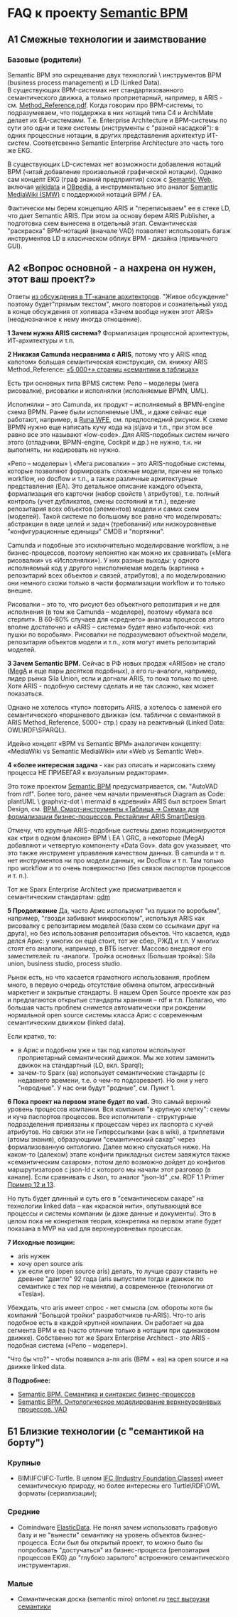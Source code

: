# FAQ к проекту [Semantic BPM](https://github.com/bpmbpm/SemanticBPM/)
## A1 Смежные технологии и заимствование
### Базовые (родители)
Semantic BPM это скрещевание двух технологий \ инструментов BPM (business process management) и LD (Linked Data).  
В существующих BPM-системах нет стандартизованного семантического движка, а только проприетарный, например, в ARIS - см. [Method_Reference.pdf](https://github.com/bpmbpm/doc/tree/main/BPM/ARIS/SCHEER/BASE). Когда говорим про BPM-системы, то подразумеваем, что поддержка в них нотаций типа C4 и ArchiMate делает их EA-системами. Т.е. Enterprise Architecture и BPM-системы по сути это одни и теже системы (инструменты с "разной насадкой"): в одних процессные нотации, в других представления архитектур ИТ-систем. Соответсвенно Semantic Enterprise Architecture это часть того же EKG.

В существующих LD-системах нет возможности добавления нотаций BPM (читай добавление произвольной графической нотации). Однако сам концепт EKG (граф знаний предприятия) схож с [Semantic Web](https://meta.wikimedia.org/wiki/Wikidata/Notes/DBpedia_and_Wikidata), включая [wikidata](https://www.wikidata.org/) и [DBpedia](https://en.wikipedia.org/wiki/DBpedia), а инструментально это аналог [Semantic MediaWiki (SMW)](https://en.wikipedia.org/wiki/Semantic_MediaWiki) c поддержкой нотаций BPM / EA. 

Фактически мы берем концепцию ARIS и "переписываем" ее в стеке LD, что дает Semantic ARIS. При этом за основу берем ARIS Publisher, а подготовка схем вынесена в отдельный этап. Семантическая "раскраска" BPM-нотаций (вначале VAD) позволяет использовать багаж инструментов LD в класическом облиук BPM - дизайна (привычного GUI).  
## A2 «Вопрос основной - а нахрена он нужен, этот ваш проект?»
Ответы [из обсуждения в ТГ-канале архитекторов](https://t.me/c/2066031887/1075). "Живое обсуждение" поэтому будет"прямым текстом", много повторов и сознательный уход в конце обсуждения от холивара «Зачем вообще нужен этот ARIS» (неоднозначное к нему иногда отношение).

**1 Зачем нужна ARIS система?** Формализация процессной архитектуры, ИТ-архитектуры и т.п. 

**2 Никакая Camunda несравнима с ARIS**, потому что у ARIS «под капотом» большая семантическая конструкция, см. книжку ARIS Method_Reference: [«5 000+» страниц «семантики в таблицах»](https://github.com/bpmbpm/doc/tree/main/BPM/ARIS/SCHEER/BASE)

Есть три основных типа BPMS систем: Репо – моделеры (мега рисовалки), рисовалки и исполнялки (исполняемые BPMN, UML).

Исполнялки – это Camunda, их продукт – исполняемый в BPMN-engine схема BPMN. Ранее были исполняемые UML, и даже сейчас еще работают, например, в [Runa WFE](https://habr.com/ru/articles/866822/), см. предпоследний рисунок. 
К схеме BPMN нужно еще написать кучу кода на js\java и т.п., при этом все равно все это называют «low-code». Для ARIS-подобных систем ничего этого (отладчики, BPMN-engine, Cockpit и др.) не нужно, т.к. ни выполнять, ни кодировать не нужно.  

«Репо – моделеры» \ «Мега рисовалки» – это ARIS-подобные системы, которые позволяют формировать сложные модели, причем не только workflow, но docflow и т.п., а также различные архитектурные представления (EA). Это детальное описание каждого объекта, формализация его карточки (набор свойств \ атрибутов), т.е. полный контроль (учет дубликатов, смены состояний и т.п.), ведение репозитария всех объектов (элементов) модели и самих схем (моделей). Такой системе по большому все равно что моделировать: абстракции в виде целей и задач (требований) или низкоуровневые "конфигурационные единыцы" CMDB и "портянки". 

Camunda и подобные это исключительно моделирование workflow, а не бизнес-процессов, поэтому непонятно как можно их сравнивать («Мега рисовалки» vs «Исполнялки»). У них разные выходы: у одного исполняемый код у другого неисполняемая модель (картинка + репозитарий всех объектов и связей, атрибутов), а по моделированию они немного схожи только в части формализации workflow и то только внешне.

Рисовалки – это то, что рисуют без объектного репозитария и не для исполнения (в том же Camunda – моделере), поэтому «бумага все стерпит». 
В 60-80% случаев для «среднего» анализа процессов этого вполне достаточно и «ARIS – система» будет явно избыточной: «из пушки по воробьям». Рисовалки не подразумевают объектной модели, репозитария объектов модели и т.п., хотя могут иметь репозитарий моделей. 

**3 Зачем Semantic BPM.** Сейчас в РФ новых продаж «ARISов» не стало ([MegA](https://www.mega.com/bmp-business-process-management-tool) и еще пары десятков подобных), а его ru-аналоги, например, лидер рынка Sila Union, если и догнали ARIS, то пока только по цене. Хотя ARIS - подобную систему сделать и не так сложно, как может показаться.

Однако не хотелось «тупо» повторить ARIS, а хотелось с заменой его семантического «поршневого движка» (см. таблички с семантикой в ARIS Method_Reference, 5000+ стр.) сразу на реактивный (Linked Data: OWL\RDF\SPARQL). 

Идейно концепт «BPM vs Semantic BPM» аналогичен концепту: «MediaWiki vs Semantic MediaWiki» или «Web vs Semantic Web».

**4 «более интересная задача** - как раз описать и нарисовать схему процесса НЕ ПРИБЕГАЯ к визуальным редакторам». 

Это тоже проектом [Semantic BPM](https://github.com/bpmbpm/SemanticBPM/) предусматривается, см. "AutoVAD from rdf". Более того, ранее чем начали применяться Diagram as Code: plantUML \ graphviz-dot \ mermaid в «древний» ARIS был встроен Smart Design, см. [ВРМ. Смарт-инструменты «Таблица -> Схема» для формализации бизнес-процессов. Рестайлинг ARIS SmartDesign](https://habr.com/ru/articles/810851/). 

Отмечу, что крупные ARIS-подобные системы давно позиционируются как «три в одном флаконе» BPM \ EA \ GRC, а некоторые (MegA) добавляют и четвертую компоненту «Data Gov». 
data gov  указывает, что это также инструмент управления качеством данных. В camunda и т п. нет инструментов ни про модели данных, ни Docflow и т п. Там только про workflow и то очень поверхностно (без связок паспортов процессов и т. п.).

Тот же Sparx Enterprise Architect уже присматривается к семантическим стандартам: [odm](https://sparxsystems.com/enterprise_architect_user_guide/17.0/modeling_languages/odm_toolbox_pages.html)

**5 Продолжение** Да, часто Арис используют "из пушки по воробьям", например, "гвозди забивают микроскопом", используя ARIS как рисовалку с репозитарием моделей (база схем со ссылками друг на друга), но без использования репозитария объектов. 
Что касается, куда делся Арис: у многих он ещё стоит, тот же сбер, РЖД и т.п. У многих стоят его аналоги, например, в ВТБ iserver. 
Массово внедряют его заместителей: ru -аналоги. Тройка основных (Большая тройка): Sila union, business studio, process studio.

Рынок есть, но что касается грамотного использования, проблем много, в первую очередь отсутствие обмена опытом, агрессивный маркетинг и закрытые стандарты. В нашем Open Source проекте как раз и предлагаются открытые стандарты хранения – rdf и т.п. 
Полагаю, что большая часть проблем снимется автоматически при рождении нормальной open source системы класса Арис с современным семантическим движком (linked data).

Если кратко, то:
- в Арис и подобном уже и так под капотом используют проприетарный семантический движок. Мы же хотим заменить движок на стандартный (LD, вкл. Sparql);
- зачем-то Sparx (ea) использует семантические стандарты (с недавнего времени, т.е. о чем-то подозревает). Но они у него "неродные". У нас они будут "родные", см. Пункт 1.

**6 Пока проект на первом этапе будет по vad.** Это самый верхний уровень процессов компании. Вся компания "в крупную клетку": схемы и куча паспортов процессов. Все исполнители - структурные подразделения привязаны к процессам через их паспорта с кучей атрибутов. Но связки эти не Гиперссылками (как в wiki), а триплетами (атомы знания), образующими "семантический сахар" через формализованную онтологию.
Далее можно спускаться ниже. На каком-то (далеком) этапе конфиги прикладных систем завяжутся также «семантическим сахаром», потом дело возможно дойдет до конфигов маршрутизаторов с json-ld с которого мы начали этот разговор (в канале). Если сравнивать с Json, то аналог "json-ld" ,см. RDF 1.1 Primer [Пример 12 и 13](https://www.w3.org/TR/rdf11-primer/).

Но путь будет длинный и суть его в "семантическом сахаре" на технологии linked data – как «красной нити», опутывающей все процессы и системы компании (и даже данные и документы). Это в целом пока не конкретная теория, конкретика на первом этапе будет показана в MVP на vad для верхнеуровневых процессах.

**7 Исходные позиции:**
- aris нужен
- хочу  open source aris
- уж если его (open source aris) делать, то лучше сразу ставить не древнее "двигло" 92 года (aris выпустили тогда и движок по семантике с тех пор не меняли), а современное (технологии от «Tesla»).

Убеждать, что aris имеет спрос - нет смысла (см. обороты хотя бы компаний "Большой тройки" разработчиков ru-ARIS). Что-то aris подобное есть в каждой крупной компании. Он работает на два сегмента BPM и ea (часто отличие только в нотации при одинаковом движке). Собственно тот же Sparx Enterprise Architect - это ARIS - подобная система («Репо – моделер»).

"Что бы что?" - чтобы появился а-ля aris (BPM + ea) на open source и на движке linked data.

**8 Подробнее:**
- [Semantic BPM. Семантика и синтаксис бизнес-процессов](https://habr.com/ru/articles/795883/)
- [Semantic BPM. Онтологическое моделирование верхнеуровневых процессов. VAD](https://habr.com/ru/articles/828266/)

## Б1 Близкие технологии (с "семантикой на борту")
### Крупные
- BIM\IFC\IFC-Turtle. В целом [IFC (Industry Foundation Classes)](https://habr.com/ru/articles/882890/) имеет семантическую природу, но более интересны его Turtle\RDF\OWL форматы (сериализации);
### Средние
- Comindware [ElasticData](https://kb.comindware.ru/article/%d0%a2%d0%b5%d1%85%d0%bd%d0%be%d0%bb%d0%be%d0%b3%d0%b8%d1%8f-comindware-elasticdata-2638.html). Не понял зачем использовать графовую базу и не "вынести" семантику на уровень объектов бизнес-процесса. Если был бы открытый проект, то можно было бы попробовать "достучаться" из бизнес-процесса (репозитария процессов EKG) до "глубоко зарытого" встроенного семантического инструментария.
### Малые
- Семантическая доска (semantic miro) ontonet.ru [тест выгрузки семантики](https://github.com/bpmbpm/doc/tree/main/Project/test/ontonet)

